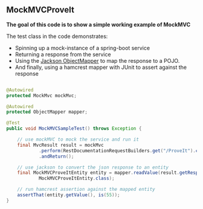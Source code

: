 ## MockMVCProveIt

**The goal of this code is to show a simple working example of MockMVC**

The test class in the code demonstrates:

* Spinning up a mock-instance of a spring-boot service
* Returning a response from the service
* Using the [Jackson ObjectMapper](https://fasterxml.github.io/jackson-databind/javadoc/2.7/com/fasterxml/jackson/databind/ObjectMapper.html) to map the response to a POJO.
* And finally, using a hamcrest mapper with JUnit to assert against the response

```java

@Autowired
protected MockMvc mockMvc;

@Autowired
protected ObjectMapper mapper;

@Test
public void MockMVCSampleTest() throws Exception {

	// use mockMVC to mock the service and run it
	final MvcResult result = mockMvc
			.perform(RestDocumentationRequestBuilders.get("/ProveIt").contentType(MediaType.APPLICATION_JSON))
			.andReturn();

	// use jackson to convert the json response to an entity
	final MockMVCProveItEntity entity = mapper.readValue(result.getResponse().getContentAsString(),
			MockMVCProveItEntity.class);

	// run hamcrest assertion against the mapped entity
	assertThat(entity.getValue(), is(55));
}
```